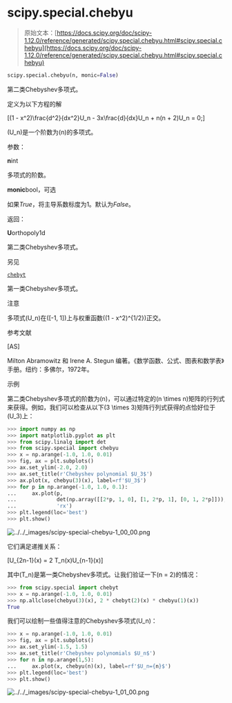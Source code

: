# scipy.special.chebyu

> 原始文本：[https://docs.scipy.org/doc/scipy-1.12.0/reference/generated/scipy.special.chebyu.html#scipy.special.chebyu](https://docs.scipy.org/doc/scipy-1.12.0/reference/generated/scipy.special.chebyu.html#scipy.special.chebyu)

```py
scipy.special.chebyu(n, monic=False)
```

第二类Chebyshev多项式。

定义为以下方程的解

\[(1 - x^2)\frac{d^2}{dx^2}U_n - 3x\frac{d}{dx}U_n + n(n + 2)U_n = 0;\]

\(U_n\)是一个阶数为\(n\)的多项式。

参数：

**n**int

多项式的阶数。

**monic**bool，可选

如果*True*，将主导系数标度为1。默认为*False*。

返回：

**U**orthopoly1d

第二类Chebyshev多项式。

另见

[`chebyt`](scipy.special.chebyt.html#scipy.special.chebyt "scipy.special.chebyt")

第一类Chebyshev多项式。

注意

多项式\(U_n\)在\([-1, 1]\)上与权重函数\((1 - x^2)^{1/2}\)正交。

参考文献

[AS]

Milton Abramowitz 和 Irene A. Stegun 编著。《数学函数、公式、图表和数学表》手册。纽约：多佛尔，1972年。

示例

第二类Chebyshev多项式的阶数为\(n\)，可以通过特定的\(n \times n\)矩阵的行列式来获得。例如，我们可以检查从以下\(3 \times 3\)矩阵行列式获得的点恰好位于\(U_3\)上：

```py
>>> import numpy as np
>>> import matplotlib.pyplot as plt
>>> from scipy.linalg import det
>>> from scipy.special import chebyu
>>> x = np.arange(-1.0, 1.0, 0.01)
>>> fig, ax = plt.subplots()
>>> ax.set_ylim(-2.0, 2.0)
>>> ax.set_title(r'Chebyshev polynomial $U_3$')
>>> ax.plot(x, chebyu(3)(x), label=rf'$U_3$')
>>> for p in np.arange(-1.0, 1.0, 0.1):
...     ax.plot(p,
...             det(np.array([[2*p, 1, 0], [1, 2*p, 1], [0, 1, 2*p]])),
...             'rx')
>>> plt.legend(loc='best')
>>> plt.show() 
```

![../../_images/scipy-special-chebyu-1_00_00.png](../Images/a7be8d3d505a0bc67e0ede2e9d310591.png)

它们满足递推关系：

\[U_{2n-1}(x) = 2 T_n(x)U_{n-1}(x)\]

其中\(T_n\)是第一类Chebyshev多项式。让我们验证一下\(n = 2\)的情况：

```py
>>> from scipy.special import chebyt
>>> x = np.arange(-1.0, 1.0, 0.01)
>>> np.allclose(chebyu(3)(x), 2 * chebyt(2)(x) * chebyu(1)(x))
True 
```

我们可以绘制一些值得注意的Chebyshev多项式\(U_n\)：

```py
>>> x = np.arange(-1.0, 1.0, 0.01)
>>> fig, ax = plt.subplots()
>>> ax.set_ylim(-1.5, 1.5)
>>> ax.set_title(r'Chebyshev polynomials $U_n$')
>>> for n in np.arange(1,5):
...     ax.plot(x, chebyu(n)(x), label=rf'$U_n={n}$')
>>> plt.legend(loc='best')
>>> plt.show() 
```

![../../_images/scipy-special-chebyu-1_01_00.png](../Images/ae857b85bae38e3d80adc376261fdc78.png)
